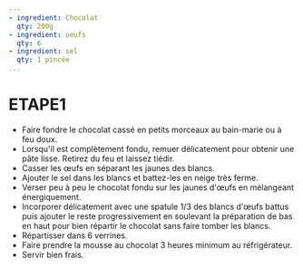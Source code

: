 ```yaml
---
- ingredient: Chocolat 
  qty: 200g
- ingredient: oeufs
  qty: 6
- ingredient: sel
  qty: 1 pincée
...
```

# ETAPE1
* Faire fondre le chocolat cassé en petits morceaux au bain-marie ou à feu doux.
* Lorsqu'il est complètement fondu, remuer délicatement pour obtenir une pâte lisse. Retirez du feu et laissez tiédir.
* Casser les œufs en séparant les jaunes des blancs. 
* Ajouter le sel dans les blancs et battez-les en neige très ferme.
* Verser peu à peu le chocolat fondu sur les jaunes d'œufs en mélangeant énergiquement.
* Incorporer délicatement avec une spatule 1/3 des blancs d'œufs battus puis ajouter le reste progressivement en soulevant la préparation de bas en haut pour bien répartir le chocolat sans faire tomber les blancs.
* Répartisser dans 6 verrines.
* Faire prendre la mousse au chocolat 3 heures minimum au réfrigérateur. 
* Servir bien frais.